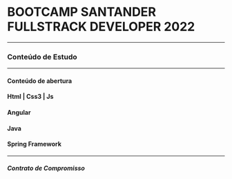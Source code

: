 # BOOTCAMP SANTANDER FULLSTRACK DEVELOPER 2022 
----------------------------------------------
### Conteúdo de Estudo
----------------------------------------------
#### Conteúdo de abertura
#### Html | Css3 | Js
#### Angular
#### Java
#### Spring Framework
----------------------------------------------
##### Contrato de Compromisso 
